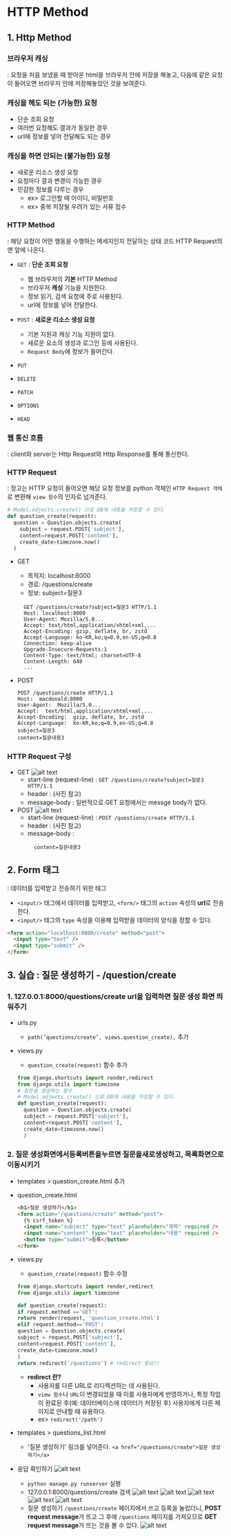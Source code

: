 # HTTP Method

## 1. Http Method

### 브라우저 캐싱

: 요청을 처음 보냈을 때 받아온 html을 브라우저 안에 저장을 해놓고, 다음에 같은 요청이 들어오면 브라우저 안에 저장해놓았던 것을 보여준다.

### 캐싱을 헤도 되는 (가능한) 요청

- 단순 조회 요청
- 여러번 요청해도 결과가 동일한 경우
- url에 정보를 넣어 전달해도 되는 경우

### 캐싱을 하면 안되는 (불가능한) 요청

- 새로운 리소스 생성 요청
- 요청마다 결과 변경이 가능한 경우
- 민감한 정보를 다루는 경우
  - ex> 로그인할 때 아이디, 비밀번호
  - ex> 중복 저장될 우려가 있는 서류 접수

### HTTP Method

: 해당 요청이 어떤 행동을 수행하는 메세지인지 전달하는 상태 코드 HTTP Request의 맨 앞에 나온다.

- `GET` : **단순 조회 요청**
  - 웹 브라우저의 **기본** HTTP Method
  - 브라우저 **캐싱** 기능을 지원한다.
  - 정보 읽기, 검색 요청에 주로 사용된다.
  - url에 정보를 넣어 전달한다.
- `POST` : **새로운 리소스 생성 요청**

  - 기본 지원과 캐싱 기능 지원이 없다.
  - 새로운 요소의 생성과 로그인 등에 사용된다.
  - `Request Body`에 정보가 들어간다.

- `PUT`
- `DELETE`
- `PATCH`
- `OPTIONS`
- `HEAD`

### 웹 통신 흐름

: client와 server는 Http Request와 Http Response를 통해 통신한다.

### HTTP Request

: 장고는 HTTP 요청이 들어오면 해당 요청 정보를 python 객체인 `HTTP Request 객체`로 변환해 `view 함수`의 인자로 넘겨준다.

```python
# Model.odjects.create() 으로 DB에 내용을 저장할 수 있다.
def question_create(request):
  question = Question.objects.create(
    subject = request.POST['subject'],
    content=request.POST['content'],
    create_date=timezone.now()
  )

```

- GET
  - 목적지: localhost:8000
  - 경로: /questions/create
  - 정보: subject=질문3
  ```
    GET /questions/create?subject=질문3 HTTP/1.1
    Host: localhost:8000
    User-Agent: Mozilla/5.0...
    Accept: text/html,application/xhtml+xml,...
    Accept-Encoding: gzip, deflate, br, zstd
    Accept-Language: ko-KR,ko;q=0.9,en-US;q=0.8
    Connection: keep-alive
    Upgrade-Insecure-Requests:1
    Content-Type: text/html; charset=UTF-8
    Content-Length: 648
    ...
  ```
- POST

  ```
  POST /questions/create HTTP/1.1
  Host:  macdonald:8000
  User-Agent:  Mozilla/5.0...
  Accept:  text/html,application/xhtml+xml,...
  Accept-Encoding:  gzip, deflate, br, zstd
  Accept-Language:  ko-KR,ko;q=0.9,en-US;q=0.8
  subject=질문3
  content=질문내용3

  ```

### HTTP Request 구성

- GET
  ![alt text](image.png)
  - start-line (request-line) : `GET /questions/create?subject=질문3 HTTP/1.1`
  - header : (사진 참고)
  - message-body : 일반적으로 GET 요청에서는 messge body가 없다.
- POST
  ![alt text](image-1.png)
  - start-line (request-line) : `POST /questions/create HTTP/1.1`
  - header : (사진 참고)
  - message-body :
    ```subject=질문3
      content=질문내용3
    ```

## 2. Form 태그

: 데이터를 입력받고 전송하기 위한 태그

- `<input/>` 태그에서 데이터를 입력받고, `<form/>` 태그의 `action` 속성의 **url**로 전송한다.
- `<input/>` 태그의 `type` 속성을 이용해 입력받을 데이터의 양식을 정할 수 있다.

```html
<form action="localhost:8000/create" method="post">
  <input type="text" />
  <input type="submit" />
</form>
```

## 3. 실습 : 질문 생성하기 - /question/create

### 1. 127.0.0.1:8000/questions/create url을 입력하면 질문 생성 화면 띄워주기

- urls.py
  - `path(’questions/create’, views.question_create),` 추가
- views.py

  - `question_create(request)` 함수 추가

  ```python
  from django.shortcuts import render,redirect
  from django.utils import timezone
  # 질문을 생성하는 함수
  # Model.odjects.create() 으로 DB에 내용을 저장할 수 있다.
  def question_create(request):
    question = Question.objects.create(
    subject = request.POST['subject'],
    content=request.POST['content'],
    create_date=timezone.now()
    )
  ```

### 2. 질문 생성화면에서등록버튼을누르면 질문을새로생성하고, 목록화면으로 이동시키기

- templates > question_create.html 추가
- question_create.html

  ```html
  <h1>질문 생성하기</h1>
  <form action="/questions/create" method="post">
    {% csrf_token %}
    <input name="subject" type="text" placeholder="제목" required />
    <input name="content" type="text" placeholder="내용" required />
    <button type="submit">등록</button>
  </form>
  ```

- views.py

  - `question_create(request)` 함수 수정

  ```python
  from django.shortcuts import render,redirect
  from django.utils import timezone

  def question_create(request):
  if request.method =='GET':
  return render(request, 'question_create.html')
  elif request.method=='POST':
  question = Question.objects.create(
  subject = request.POST['subject'],
  content=request.POST['content'],
  create_date=timezone.now()
  )
  return redirect('/questions') # redirect 중요!!
  ```

  - **redirect 란?**
    - 사용자를 다른 URL로 리디렉션하는 데 사용된다.
    - `view 함수`나 `URL`이 변경되었을 때 이를 사용자에게 반영하거나, 특정 작업이 완료된 후(예: 데이터베이스에 데이터가 저장된 후) 사용자에게 다른 페이지로 안내할 때 유용하다.
    - ex> `redirect('/path')`

- templates > questions_list.html

  - '질문 생성하기' 링크를 넣어준다.
    `<a href="/questions/create">질문 생성하기</a>`

- 응답 확인하기
  ![alt text](image-2.png)
  - `python manage.py runserver` 실행
  - 127.0.0.1:8000/questions/create 검색
    ![alt text](image-3.png)
    ![alt text](image-4.png)
    ![alt text](image-5.png)
    ![alt text](image-6.png)
    ![alt text](image-7.png)
  - 질문 생성하기 `/questions/create` 페이지에서 쓰고 등록을 눌렀더니, **POST request message**가 뜨고 그 후에 `/questions` 페이지를 가져오므로 **GET request message**가 뜨는 것을 볼 수 있다.
    ![alt text](image-8.png)
